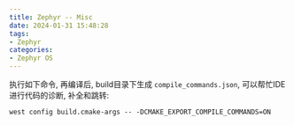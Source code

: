 ```yaml
---
title: Zephyr -- Misc
date: 2024-01-31 15:48:28
tags:
- Zephyr
categories:
- Zephyr OS
---
```



执行如下命令, 再编译后, build目录下生成 `compile_commands.json`, 可以帮忙IDE进行代码的诊断, 补全和跳转:

`west config build.cmake-args -- -DCMAKE_EXPORT_COMPILE_COMMANDS=ON`

